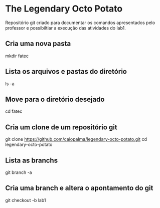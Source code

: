 # The Legendary Octo Potato

Repositório git criado para documentar os comandos apresentados pelo professor e possibiltiar a execução das atividades do lab1.

## Cria uma nova pasta
mkdir fatec

## Lista os arquivos e pastas do diretório
ls -a

## Move para o diretório desejado
cd fatec

## Cria um clone de um repositório git
git clone https://github.com/caiopalma/legendary-octo-potato.git
cd legendary-octo-potato

## Lista as branchs
git branch -a

## Cria uma branch e altera o apontamento do git
git checkout -b lab1
